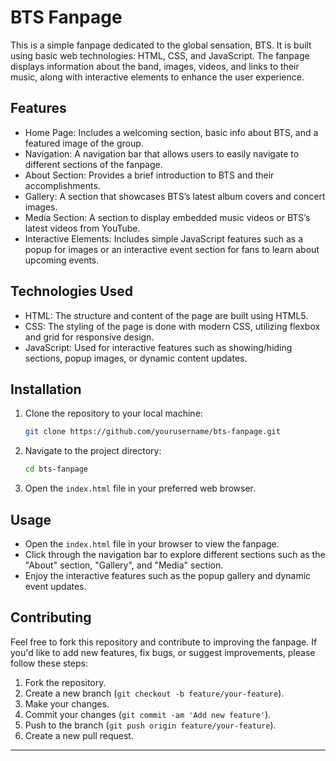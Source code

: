 # BTS Fanpage

This is a simple fanpage dedicated to the global sensation, BTS. It is built using basic web technologies: HTML, CSS, and JavaScript. The fanpage displays information about the band, images, videos, and links to their music, along with interactive elements to enhance the user experience.

## Features

- Home Page: Includes a welcoming section, basic info about BTS, and a featured image of the group.
- Navigation: A navigation bar that allows users to easily navigate to different sections of the fanpage.
- About Section: Provides a brief introduction to BTS and their accomplishments.
- Gallery: A section that showcases BTS’s latest album covers and concert images.
- Media Section: A section to display embedded music videos or BTS’s latest videos from YouTube.
- Interactive Elements: Includes simple JavaScript features such as a popup for images or an interactive event section for fans to learn about upcoming events.
  
## Technologies Used

- HTML: The structure and content of the page are built using HTML5.
- CSS: The styling of the page is done with modern CSS, utilizing flexbox and grid for responsive design.
- JavaScript: Used for interactive features such as showing/hiding sections, popup images, or dynamic content updates.
  
## Installation

1. Clone the repository to your local machine:
    ```bash
    git clone https://github.com/yourusername/bts-fanpage.git
    ```
2. Navigate to the project directory:
    ```bash
    cd bts-fanpage
    ```
3. Open the `index.html` file in your preferred web browser.

## Usage

- Open the `index.html` file in your browser to view the fanpage.
- Click through the navigation bar to explore different sections such as the "About" section, "Gallery", and "Media" section.
- Enjoy the interactive features such as the popup gallery and dynamic event updates.

## Contributing

Feel free to fork this repository and contribute to improving the fanpage. If you'd like to add new features, fix bugs, or suggest improvements, please follow these steps:

1. Fork the repository.
2. Create a new branch (`git checkout -b feature/your-feature`).
3. Make your changes.
4. Commit your changes (`git commit -am 'Add new feature'`).
5. Push to the branch (`git push origin feature/your-feature`).
6. Create a new pull request.
---
